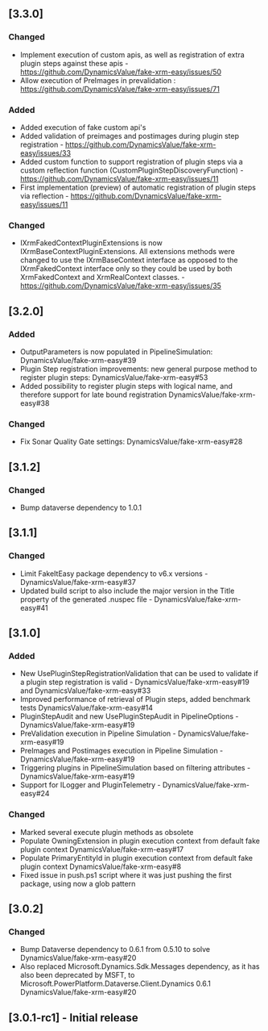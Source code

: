 ## [3.3.0]

### Changed

- Implement execution of custom apis, as well as registration of extra plugin steps against these apis - https://github.com/DynamicsValue/fake-xrm-easy/issues/50
- Allow execution of PreImages in prevalidation : https://github.com/DynamicsValue/fake-xrm-easy/issues/71
 
### Added

- Added execution of fake custom api's
- Added validation of preimages and postimages during plugin step registration - https://github.com/DynamicsValue/fake-xrm-easy/issues/33
- Added custom function to support registration of plugin steps via a custom reflection function (CustomPluginStepDiscoveryFunction) - https://github.com/DynamicsValue/fake-xrm-easy/issues/11
- First implementation (preview) of automatic registration of plugin steps via reflection - https://github.com/DynamicsValue/fake-xrm-easy/issues/11


### Changed

- IXrmFakedContextPluginExtensions is now IXrmBaseContextPluginExtensions. All extensions methods were changed to use the IXrmBaseContext interface as opposed to the IXrmFakedContext interface only so they could be used by both XrmFakedContext and XrmRealContext classes. - https://github.com/DynamicsValue/fake-xrm-easy/issues/35

## [3.2.0]

### Added 

 - OutputParameters is now populated in PipelineSimulation: DynamicsValue/fake-xrm-easy#39 
 - Plugin Step registration improvements: new general purpose method to register plugin steps: DynamicsValue/fake-xrm-easy#53
 - Added possibility to register plugin steps with logical name, and therefore support for late bound registration DynamicsValue/fake-xrm-easy#38
 
### Changed

- Fix Sonar Quality Gate settings: DynamicsValue/fake-xrm-easy#28

## [3.1.2]

### Changed

- Bump dataverse dependency to 1.0.1

## [3.1.1]

### Changed

- Limit FakeItEasy package dependency to v6.x versions - DynamicsValue/fake-xrm-easy#37
- Updated build script to also include the major version in the Title property of the generated .nuspec file - DynamicsValue/fake-xrm-easy#41

## [3.1.0]

### Added

- New UsePluginStepRegistrationValidation that can be used to validate if a plugin step registration is valid - DynamicsValue/fake-xrm-easy#19 and DynamicsValue/fake-xrm-easy#33
- Improved performance of retrieval of Plugin steps, added benchmark tests DynamicsValue/fake-xrm-easy#14
- PluginStepAudit and new UsePluginStepAudit in PipelineOptions - DynamicsValue/fake-xrm-easy#19
- PreValidation execution in Pipeline Simulation - DynamicsValue/fake-xrm-easy#19
- PreImages and Postimages execution in Pipeline Simulation - DynamicsValue/fake-xrm-easy#19
- Triggering plugins in PipelineSimulation based on filtering attributes - DynamicsValue/fake-xrm-easy#19
- Support for ILogger and PluginTelemetry - DynamicsValue/fake-xrm-easy#24

### Changed

- Marked several execute plugin methods as obsolete
- Populate OwningExtension in plugin execution context from default fake plugin context DynamicsValue/fake-xrm-easy#17
- Populate PrimaryEntityId in plugin execution context from default fake plugin context DynamicsValue/fake-xrm-easy#8
- Fixed issue in push.ps1 script where it was just pushing the first package, using now a glob pattern

## [3.0.2]

### Changed 

- Bump Dataverse dependency to 0.6.1 from 0.5.10 to solve DynamicsValue/fake-xrm-easy#20
- Also replaced Microsoft.Dynamics.Sdk.Messages dependency, as it has also been deprecated by MSFT, to Microsoft.PowerPlatform.Dataverse.Client.Dynamics 0.6.1 DynamicsValue/fake-xrm-easy#20

## [3.0.1-rc1] - Initial release
